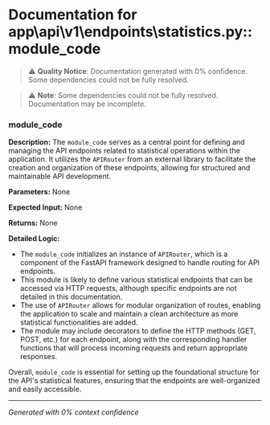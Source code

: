 # Documentation for app\api\v1\endpoints\statistics.py::module_code

> ⚠️ **Quality Notice**: Documentation generated with 0% confidence. Some dependencies could not be fully resolved.


> ⚠️ **Note**: Some dependencies could not be fully resolved. Documentation may be incomplete.
### module_code

**Description:**
The `module_code` serves as a central point for defining and managing the API endpoints related to statistical operations within the application. It utilizes the `APIRouter` from an external library to facilitate the creation and organization of these endpoints, allowing for structured and maintainable API development.

**Parameters:**
None

**Expected Input:**
None

**Returns:**
None

**Detailed Logic:**
- The `module_code` initializes an instance of `APIRouter`, which is a component of the FastAPI framework designed to handle routing for API endpoints.
- This module is likely to define various statistical endpoints that can be accessed via HTTP requests, although specific endpoints are not detailed in this documentation.
- The use of `APIRouter` allows for modular organization of routes, enabling the application to scale and maintain a clean architecture as more statistical functionalities are added.
- The module may include decorators to define the HTTP methods (GET, POST, etc.) for each endpoint, along with the corresponding handler functions that will process incoming requests and return appropriate responses. 

Overall, `module_code` is essential for setting up the foundational structure for the API's statistical features, ensuring that the endpoints are well-organized and easily accessible.

---
*Generated with 0% context confidence*
